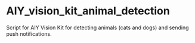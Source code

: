 # AIY_vision_kit_animal_detection
Script for AIY Vision Kit for detecting animals (cats and dogs) and sending push notifications.
